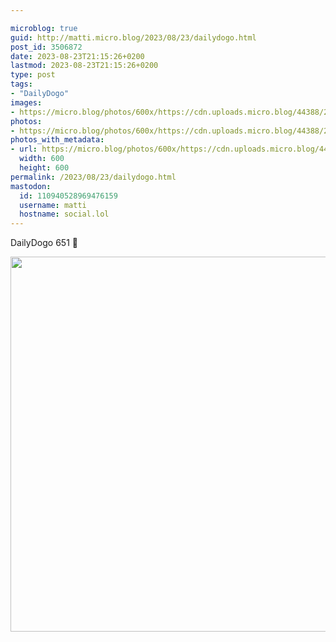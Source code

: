 ```yaml
---

microblog: true
guid: http://matti.micro.blog/2023/08/23/dailydogo.html
post_id: 3506872
date: 2023-08-23T21:15:26+0200
lastmod: 2023-08-23T21:15:26+0200
type: post
tags:
- "DailyDogo"
images:
- https://micro.blog/photos/600x/https://cdn.uploads.micro.blog/44388/2023/2530e97344124d4da4832660519642b1.jpg
photos:
- https://micro.blog/photos/600x/https://cdn.uploads.micro.blog/44388/2023/2530e97344124d4da4832660519642b1.jpg
photos_with_metadata:
- url: https://micro.blog/photos/600x/https://cdn.uploads.micro.blog/44388/2023/2530e97344124d4da4832660519642b1.jpg
  width: 600
  height: 600
permalink: /2023/08/23/dailydogo.html
mastodon:
  id: 110940528969476159
  username: matti
  hostname: social.lol
---
```

DailyDogo 651 🐶

<img src="/media/uploads/2023/2530e97344124d4da4832660519642b1.jpg" width="600" height="600" alt="" />
